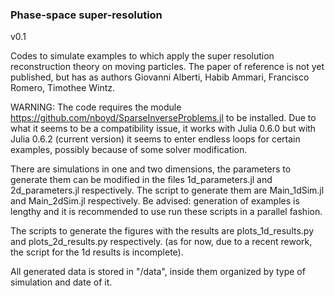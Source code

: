 ### Phase-space super-resolution
v0.1

Codes to simulate examples to which apply the super resolution reconstruction 
theory on moving particles. The paper of reference is not yet published, but has
as authors Giovanni Alberti, Habib Ammari, Francisco Romero, Timothee Wintz.

WARNING: The code requires the module https://github.com/nboyd/SparseInverseProblems.jl to be installed. Due to what it seems to be a compatibility issue, it works with Julia 0.6.0 but with Julia 0.6.2 (current version) it seems to enter endless loops for certain examples, possibly because of some solver modification.

There are simulations in one and two dimensions, the parameters to generate them can be modified in the files 1d_parameters.jl and 2d_parameters.jl respectively. The script to generate them are Main_1dSim.jl and Main_2dSim.jl respectively.
Be advised: generation of examples is lengthy and it is recommended to use run these scripts in a parallel fashion.

The scripts to generate the figures with the results are plots_1d_results.py and plots_2d_results.py respectively. (as for now, due to a recent rework, the script for the 1d results is incomplete).

All generated data is stored in "/data", inside them organized by type of simulation and date of it. 

